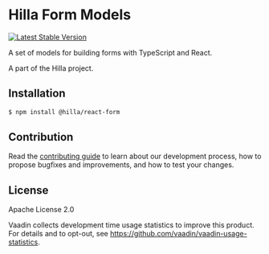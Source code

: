 # Hilla Form Models

[![Latest Stable Version](https://img.shields.io/npm/v/@hilla/react-form.svg)](https://www.npmjs.com/package/@hilla/react-form)

A set of models for building forms with TypeScript and React.

A part of the Hilla project.

## Installation

```bash
$ npm install @hilla/react-form
```

## Contribution

Read the [contributing guide](https://vaadin.com/docs/latest/contributing-docs/overview) to learn about our development process, how to propose bugfixes and improvements, and how to test your changes.

## License

Apache License 2.0

Vaadin collects development time usage statistics to improve this product.
For details and to opt-out, see https://github.com/vaadin/vaadin-usage-statistics.
